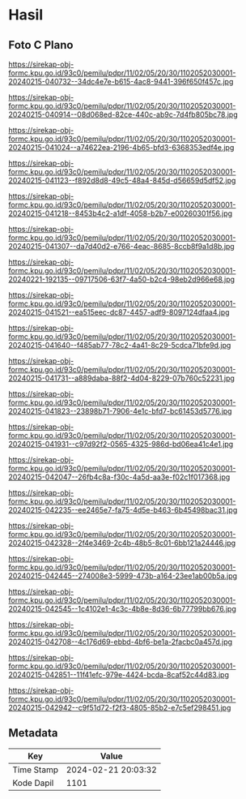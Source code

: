 # Hasil

## Foto C Plano

https://sirekap-obj-formc.kpu.go.id/93c0/pemilu/pdpr/11/02/05/20/30/1102052030001-20240215-040732--34dc4e7e-b615-4ac8-9441-396f650f457c.jpg

https://sirekap-obj-formc.kpu.go.id/93c0/pemilu/pdpr/11/02/05/20/30/1102052030001-20240215-040914--08d068ed-82ce-440c-ab9c-7d4fb805bc78.jpg

https://sirekap-obj-formc.kpu.go.id/93c0/pemilu/pdpr/11/02/05/20/30/1102052030001-20240215-041024--a74622ea-2196-4b65-bfd3-6368353edf4e.jpg

https://sirekap-obj-formc.kpu.go.id/93c0/pemilu/pdpr/11/02/05/20/30/1102052030001-20240215-041123--f892d8d8-49c5-48a4-845d-d56659d5df52.jpg

https://sirekap-obj-formc.kpu.go.id/93c0/pemilu/pdpr/11/02/05/20/30/1102052030001-20240215-041218--8453b4c2-a1df-4058-b2b7-e00260301f56.jpg

https://sirekap-obj-formc.kpu.go.id/93c0/pemilu/pdpr/11/02/05/20/30/1102052030001-20240215-041307--da7d40d2-e766-4eac-8685-8ccb8f9a1d8b.jpg

https://sirekap-obj-formc.kpu.go.id/93c0/pemilu/pdpr/11/02/05/20/30/1102052030001-20240221-192135--09717506-63f7-4a50-b2c4-98eb2d966e68.jpg

https://sirekap-obj-formc.kpu.go.id/93c0/pemilu/pdpr/11/02/05/20/30/1102052030001-20240215-041521--ea515eec-dc87-4457-adf9-8097124dfaa4.jpg

https://sirekap-obj-formc.kpu.go.id/93c0/pemilu/pdpr/11/02/05/20/30/1102052030001-20240215-041640--f485ab77-78c2-4a41-8c29-5cdca71bfe9d.jpg

https://sirekap-obj-formc.kpu.go.id/93c0/pemilu/pdpr/11/02/05/20/30/1102052030001-20240215-041731--a889daba-88f2-4d04-8229-07b760c52231.jpg

https://sirekap-obj-formc.kpu.go.id/93c0/pemilu/pdpr/11/02/05/20/30/1102052030001-20240215-041823--23898b71-7906-4e1c-bfd7-bc61453d5776.jpg

https://sirekap-obj-formc.kpu.go.id/93c0/pemilu/pdpr/11/02/05/20/30/1102052030001-20240215-041931--c97d92f2-0565-4325-986d-bd06ea41c4e1.jpg

https://sirekap-obj-formc.kpu.go.id/93c0/pemilu/pdpr/11/02/05/20/30/1102052030001-20240215-042047--26fb4c8a-f30c-4a5d-aa3e-f02c1f017368.jpg

https://sirekap-obj-formc.kpu.go.id/93c0/pemilu/pdpr/11/02/05/20/30/1102052030001-20240215-042235--ee2465e7-fa75-4d5e-b463-6b45498bac31.jpg

https://sirekap-obj-formc.kpu.go.id/93c0/pemilu/pdpr/11/02/05/20/30/1102052030001-20240215-042328--2f4e3469-2c4b-48b5-8c01-6bb121a24446.jpg

https://sirekap-obj-formc.kpu.go.id/93c0/pemilu/pdpr/11/02/05/20/30/1102052030001-20240215-042445--274008e3-5999-473b-a164-23ee1ab00b5a.jpg

https://sirekap-obj-formc.kpu.go.id/93c0/pemilu/pdpr/11/02/05/20/30/1102052030001-20240215-042545--1c4102e1-4c3c-4b8e-8d36-6b77799bb676.jpg

https://sirekap-obj-formc.kpu.go.id/93c0/pemilu/pdpr/11/02/05/20/30/1102052030001-20240215-042708--4c176d69-ebbd-4bf6-be1a-2facbc0a457d.jpg

https://sirekap-obj-formc.kpu.go.id/93c0/pemilu/pdpr/11/02/05/20/30/1102052030001-20240215-042851--11f41efc-979e-4424-bcda-8caf52c44d83.jpg

https://sirekap-obj-formc.kpu.go.id/93c0/pemilu/pdpr/11/02/05/20/30/1102052030001-20240215-042942--c9f51d72-f2f3-4805-85b2-e7c5ef298451.jpg


## Metadata

| Key        | Value               |
| ---------- | ------------------- |
| Time Stamp | 2024-02-21 20:03:32 |
| Kode Dapil | 1101                |



